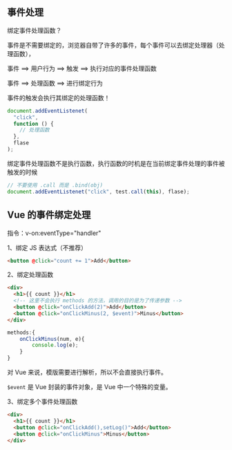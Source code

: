 ## 事件处理

绑定事件处理函数？

事件是不需要绑定的，浏览器自带了许多的事件，每个事件可以去绑定处理器（处理函数），

事件 ==> 用户行为 ==> 触发 ==> 执行对应的事件处理函数

事件 ==> 处理函数 ==> 进行绑定行为

事件的触发会执行其绑定的处理函数！

```js
document.addEventListenet(
  "click",
  function () {
    // 处理函数
  },
  flase
);
```

绑定事件处理函数不是执行函数，执行函数的时机是在当前绑定事件处理的事件被触发的时候

```js
// 不要使用 .call 而是 .bind(obj)
document.addEventListenet("click", test.call(this), flase);
```

## Vue 的事件绑定处理

指令：v-on:eventType="handler"

1、绑定 JS 表达式（不推荐）

```html
<button @click="count += 1">Add</button>
```

2、绑定处理函数

```html
<div>
  <h1>{{ count }}</h1>
  <!-- 这里不会执行 methods 的方法，调用的目的是为了传递参数 -->
  <button @click="onClickAdd(2)">Add</button>
  <button @click="onClickMinus(2, $event)">Minus</button>
</div>
```

```js
methods:{
    onClickMinus(num, e){
        console.log(e);
    }
}
```

对 Vue 来说，模版需要进行解析，所以不会直接执行事件。

`$event` 是 Vue 封装的事件对象，是 Vue 中一个特殊的变量。

3、绑定多个事件处理函数

````html
<div>
  <h1>{{ count }}</h1>
  <button @click="onClickAdd(),setLog()">Add</button>
  <button @click="onClickMinus">Minus</button>
</div>
````

## 
